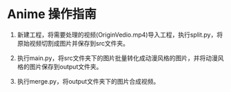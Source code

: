 # Anime 操作指南
1. 新建工程，将需要处理的视频(OriginVedio.mp4)导入工程，执行split.py，将原始视频切割成图片并保存到src文件夹。

2. 执行main.py，将src文件夹下的图片批量转化成动漫风格的图片，并将动漫风格的图片保存到output文件夹。

3. 执行merge.py，将output文件夹下的图片合成视频。
